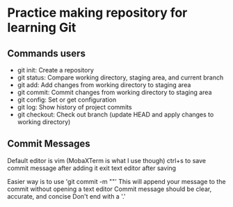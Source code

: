 # Practice making repository for learning Git

## Commands users

- git init: Create a repository
- git status: Compare working directory, staging area, and current branch
- git add: Add changes from working directory to staging area
- git commit: Commit changes from working directory to staging area
- git config: Set or get configuration
- git log: Show history of project commits
- git checkout: Check out branch (update HEAD and apply changes to working directory)

## Commit Messages

Default editor is vim (MobaXTerm is what I use though)
  ctrl+s to save commit message after adding it
  exit text editor after saving

Easier way is to use 'git commit -m "<message>"'
  This will append your message to the commit without opening a text editor
  Commit message should be clear, accurate, and concise
  Don't end with a '.'
